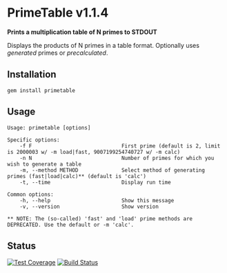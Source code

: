 # PrimeTable v1.1.4

  **Prints a multiplication table of N primes to STDOUT**

  Displays the products of N primes in a table format. Optionally uses *generated* primes or *precalculated*.

## Installation

`gem install primetable`

## Usage

    Usage: primetable [options]
    
    Specific options:
        -f F                             First prime (default is 2, limit is 2000003 w/ -m load|fast, 9007199254740727 w/ -m calc)
        -n N                             Number of primes for which you wish to generate a table
        -m, --method METHOD              Select method of generating primes (fast|load|calc)** (default is 'calc')
        -t, --time                       Display run time
    
    Common options:
        -h, --help                       Show this message
        -v, --version                    Show version

    ** NOTE: The (so-called) 'fast' and 'load' prime methods are DEPRECATED. Use the default or -m 'calc'.

## Status

[![Test Coverage](https://codeclimate.com/github/day/primetable/badges/coverage.svg)](https://codeclimate.com/github/day/primetable/coverage) [![Build Status](https://travis-ci.org/day/primetable.svg?branch=master)](https://travis-ci.org/day/primetable)
